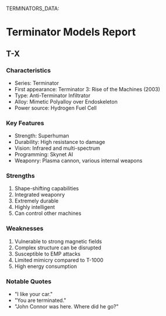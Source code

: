 TERMINATORS_DATA:
# Terminator Models Report

## T-X

### Characteristics
- Series: Terminator
- First appearance: Terminator 3: Rise of the Machines (2003)
- Type: Anti-Terminator Infiltrator
- Alloy: Mimetic Polyalloy over Endoskeleton
- Power source: Hydrogen Fuel Cell

### Key Features
- Strength: Superhuman
- Durability: High resistance to damage
- Vision: Infrared and multi-spectrum
- Programming: Skynet AI
- Weaponry: Plasma cannon, various internal weapons

### Strengths
1. Shape-shifting capabilities
2. Integrated weaponry
3. Extremely durable
4. Highly intelligent
5. Can control other machines

### Weaknesses
1. Vulnerable to strong magnetic fields
2. Complex structure can be disrupted
3. Susceptible to EMP attacks
4. Limited mimicry compared to T-1000
5. High energy consumption

### Notable Quotes
- "I like your car."
- "You are terminated."
- "John Connor was here. Where did he go?"

